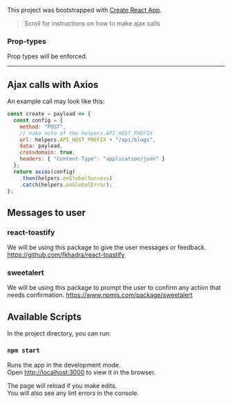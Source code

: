 This project was bootstrapped with [Create React App](https://github.com/facebook/create-react-app).

> Scroll for instructions on how to make ajax calls

### Prop-types

Prop types will be enforced.

---

## Ajax calls with Axios

An example call may look like this:

```js
const create = payload => {
  const config = {
    method: "POST",
    // make note of the helpers.API_HOST_PREFIX
    url: helpers.API_HOST_PREFIX + "/api/blogs",
    data: payload,
    crossdomain: true,
    headers: { "Content-Type": "application/json" }
  };
  return axios(config)
    .then(helpers.onGlobalSuccess)
    .catch(helpers.onGlobalError);
};
````

## Messages to user

### react-toastify

We will be using this package to give the user messages or feedback.
https://github.com/fkhadra/react-toastify

### sweetalert

We will be using this package to prompt the user to confirm any action that needs confirmation.
https://www.npmjs.com/package/sweetalert

## Available Scripts

In the project directory, you can run:

### `npm start`

Runs the app in the development mode.<br>
Open [http://localhost:3000](http://localhost:3000) to view it in the browser.

The page will reload if you make edits.<br>
You will also see any lint errors in the console.
